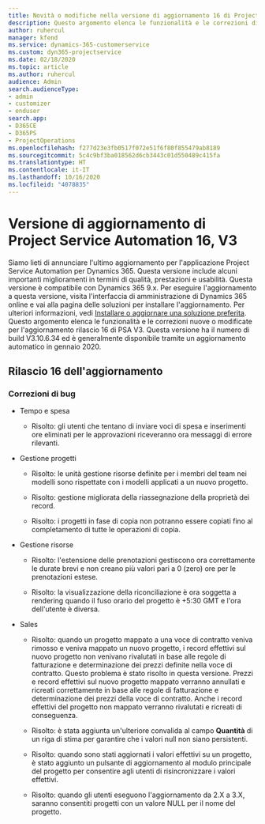 ```yaml
---
title: Novità o modifiche nella versione di aggiornamento 16 di Project Service Automation V3
description: Questo argomento elenca le funzionalità e le correzioni disponibili nella versione di aggiornamento 16 di Project Service Automation V3.
author: ruhercul
manager: kfend
ms.service: dynamics-365-customerservice
ms.custom: dyn365-projectservice
ms.date: 02/18/2020
ms.topic: article
ms.author: ruhercul
audience: Admin
search.audienceType:
- admin
- customizer
- enduser
search.app:
- D365CE
- D365PS
- ProjectOperations
ms.openlocfilehash: f277d23e3fb0517f072e51f6f80f855479ab8189
ms.sourcegitcommit: 5c4c9bf3ba018562d6cb3443c01d550489c415fa
ms.translationtype: HT
ms.contentlocale: it-IT
ms.lasthandoff: 10/16/2020
ms.locfileid: "4078835"
---
```

# <a name="project-service-automation-update-release-16-v3"></a>Versione di aggiornamento di Project Service Automation 16, V3

Siamo lieti di annunciare l'ultimo aggiornamento per l'applicazione Project Service Automation per Dynamics 365. Questa versione include alcuni importanti miglioramenti in termini di qualità, prestazioni e usabilità.  Questa versione è compatibile con Dynamics 365 9.x. Per eseguire l'aggiornamento a questa versione, visita l'interfaccia di amministrazione di Dynamics 365 online e vai alla pagina delle soluzioni per installare l'aggiornamento. Per ulteriori informazioni, vedi [Installare o aggiornare una soluzione preferita](https://docs.microsoft.com/dynamics365/project-service/upgrade-psa-home-page).
Questo argomento elenca le funzionalità e le correzioni nuove o modificate per l'aggiornamento rilascio 16 di PSA V3. Questa versione ha il numero di build V3.10.6.34 ed è generalmente disponibile tramite un aggiornamento automatico in gennaio 2020.


## <a name="update-release-16"></a>Rilascio 16 dell'aggiornamento

### <a name="bug-fixes"></a>Correzioni di bug

-   Tempo e spesa

    -   Risolto: gli utenti che tentano di inviare voci di spesa e inserimenti ore eliminati per le approvazioni riceveranno ora messaggi di errore rilevanti.

-   Gestione progetti

    -   Risolto: le unità gestione risorse definite per i membri del team nei modelli sono rispettate con i modelli applicati a un nuovo progetto.

    -   Risolto: gestione migliorata della riassegnazione della proprietà dei record.

    -   Risolto: i progetti in fase di copia non potranno essere copiati fino al completamento di tutte le operazioni di copia.

-   Gestione risorse

    -   Risolto: l'estensione delle prenotazioni gestiscono ora correttamente le durate brevi e non creano più valori pari a 0 (zero) ore per le prenotazioni estese.

    -   Risolto: la visualizzazione della riconciliazione è ora soggetta a rendering quando il fuso orario del progetto è +5:30 GMT e l'ora dell'utente è diversa.

-   Sales

    -   Risolto: quando un progetto mappato a una voce di contratto veniva rimosso e veniva mappato un nuovo progetto, i record effettivi sul nuovo progetto non venivano rivalutati in base alle regole di fatturazione e determinazione dei prezzi definite nella voce di contratto. Questo problema è stato risolto in questa versione. Prezzi e record effettivi sul nuovo progetto mappato verranno annullati e ricreati correttamente in base alle regole di fatturazione e determinazione dei prezzi della voce di contratto. Anche i record effettivi del progetto non mappato verranno rivalutati e ricreati di conseguenza.

    -   Risolto: è stata aggiunta un'ulteriore convalida al campo **Quantità** di un riga di stima per garantire che i valori null non siano persistenti.

    -   Risolto: quando sono stati aggiornati i valori effettivi su un progetto, è stato aggiunto un pulsante di aggiornamento al modulo principale del progetto per consentire agli utenti di risincronizzare i valori effettivi.

    -   Risolto: quando gli utenti eseguono l'aggiornamento da 2.X a 3.X, saranno consentiti progetti con un valore NULL per il nome del progetto.

